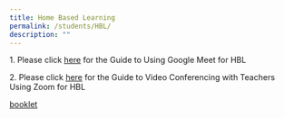 ```yaml
---
title: Home Based Learning
permalink: /students/HBL/
description: ""
---
```

1\. Please click [here](/files/Students%20Guide%20to%20Using%20Google%20Meet%20for%20HBL.pdf) for the Guide to Using Google Meet for HBL  
  
2\. Please click [here](/files/Students%20Guide%20to%20Video%20Conferencing%20with%20Teachers%20Using%20Zoom%20for%20HBL.pdf) for the Guide to Video Conferencing with Teachers Using Zoom for HBL


[booklet](files\2023%20Orientation%20Booklet_Final.pdf)